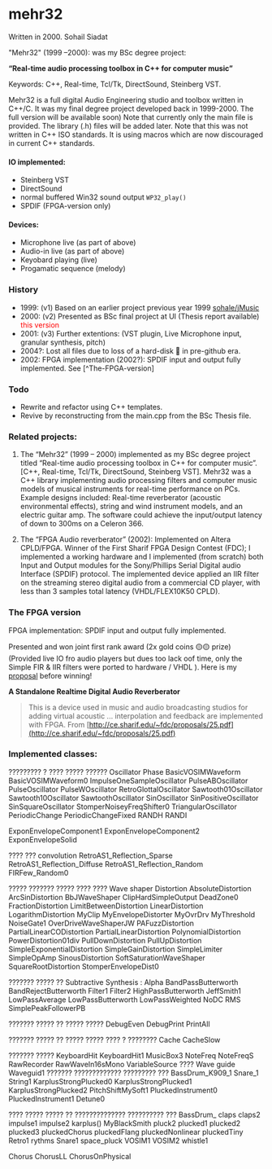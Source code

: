 mehr32
======
Written in 2000. Sohail Siadat


"Mehr32" (1999 –2000): was my BSc degree project:

**“Real-time audio processing toolbox in C++ for computer music”**

Keywords: C++, Real-time, Tcl/Tk, DirectSound, Steinberg VST.


Mehr32 is a full digital Audio Engineering studio and toolbox written in C++/C.
It was my final degree project developed back in 1999-2000. The full version will be available soon)
Note that currently only the main file is provided. The library (.h) files will be added later.
Note  that this was not written in C++ ISO standards. It is using macros which are now discouraged in current C++ standards.

#### IO implemented:
* Steinberg VST
* DirectSound
* normal buffered Win32 sound output `WP32_play()`
* SPDIF (FPGA-version only)
#### Devices:
* Microphone live (as part of above)
* Audio-in live (as part of above)
* Keyobard playing (live)
* Progamatic sequence (melody)

### History
* 1999: (v1) Based on an earlier project previous year 1999 [sohale/jMusic](https://github.com/sohale/jMusic)
* 2000: (v2) Presented as BSc final project at UI (Thesis report available) <span style="color:red">this version</span>
* 2001: (v3) Further extentions: (VST plugin, Live Microphone input, granular synthesis, pitch)
* 2004?: Lost all files due to loss of a hard-disk 🥺 in pre-github era.
* 2002: FPGA implementation (2002?): SPDIF input and output fully implemented. See [^The-FPGA-version]


### Todo
* Rewrite and refactor using C++ templates.
* Revive by reconstructing from the main.cpp from the BSc Thesis file.



### Related projects:
 1.	The “Mehr32” (1999 – 2000) implemented as my BSc degree project titled “Real-time audio processing toolbox in C++ for computer music”. [C++, Real-time, Tcl/Tk, DirectSound, Steinberg VST]. Mehr32 was a C++ library implementing audio processing filters and computer music models of musical instruments for real-time performance on PCs. Example designs included: Real-time reverberator (acoustic environmental effects), string and wind instrument models, and an electric guitar amp. The software could achieve the input/output latency of down to 300ms on a Celeron 366.

 2.	The “FPGA Audio reverberator” (2002): Implemented on Altera CPLD/FPGA. Winner of the First Sharif FPGA Design Contest (FDC); I implemented a working hardware and I implemented (from scratch) both Input and Output modules for the Sony/Phillips Serial Digital audio Interface (SPDIF) protocol. The implemented device applied an IIR filter on the streaming stereo digital audio from a commercial CD player, with less than 3 samples total latency (VHDL/FLEX10K50 CPLD).


### The FPGA version
FPGA implementation: SPDIF input and output fully implemented.

Presented and won joint first rank award (2x gold coins 🟡🟡 prize) (Provided live IO fro audio players but dues too lack oof time, only the Simple FIR & IIR filters were ported to hardware / VHDL ). Here is my [proposal](http://ce.sharif.edu/~fdc/proposals/25.pdf) before winning!

**A Standalone Realtime Digital Audio Reverberator**

> This is a device used in music and audio broadcasting studios for adding virtual acoustic ... interpolation and feedback are implemented with FPGA.
From [http://ce.sharif.edu/~fdc/proposals/25.pdf](http://ce.sharif.edu/~fdc/proposals/25.pdf)

### Implemented classes:

????????? ? ???? ????? ??????
Oscillator
Phase
BasicVOSIMWaveform
BasicVOSIMWaveform0
ImpulseOneSampleOscillator
PulseABOscillator
PulseOscillator
PulseWOscillator
RetroGlottalOscillator
Sawtooth01Oscillator
Sawtooth10Oscillator
SawtoothOscillator
SinOscillator
SinPositiveOscillator
SinSquareOscillator
StomperNoiseyFreqShifter0
TriangularOscillator
PeriodicChange
PeriodicChangeFixed
RANDH
RANDI

ExponEnvelopeComponent1
ExponEnvelopeComponent2
ExponEnvelopeSolid


???? ??? convolution
RetroAS1_Reflection_Sparse
RetroAS1_Reflection_Diffuse
RetroAS1_Reflection_Random
FIRFew_Random0

????? ??????? ????? ???? ???? Wave shaper
Distortion
AbsoluteDistortion
ArcSinDistortion
BbJWaveShaper
ClipHardSimpleOutput
DeadZone0
FractionDistortion
LimitBetweenDistortion
LinearDistortion
LogarithmDistortion
MyClip
MyEnvelopeDistorter
MyOvrDrv
MyThreshold
NoiseGate1
OverDriveWaveShaperJW
PAFuzzDistortion
PartialLinearCODistortion
PartialLinearDistortion
PolynomialDistortion
PowerDistortion01div
PullDownDistortion
PullUpDistortion
SimpleExponentialDistortion
SimpleGainDistortion
SimpleLimiter
SimpleOpAmp
SinousDistortion
SoftSaturationWaveShaper
SquareRootDistortion
StomperEnvelopeDist0


??????? ????? ?? Subtractive Synthesis :
Alpha
BandPassButterworth
BandRejectButterworth
Filter1
Filter2
HighPassButterworth
JeffSmith1
LowPassAverage
LowPassButterworth
LowPassWeighted
NoDC
RMS
SimplePeakFollowerPB


??????? ????? ?? ????? ?????
DebugEven
DebugPrint
PrintAll

??????? ????? ?? ????? ????? ???? ? ????????
Cache
CacheSlow

??????? ?????
KeyboardHit
KeyboardHit1
MusicBox3
NoteFreq
NoteFreqS
RawRecorder
RawWaveIn16sMono
VariableSource
???? Wave guide
Waveguid1
??????? ????????????? ????????? ???
BassDrum_K909_1
Snare_1
String1
KarplusStrongPlucked0
KarplusStrongPlucked1
KarplusStrongPlucked2
PitchShiftMySoft1
PluckedInstrument0
PluckedInstrument1
Detune0

???? ????? ????? ?? ?????????????? ?????????? ???
BassDrum_
claps
claps2
impulse1
impulse2
karplus()
MyBlackSmith
pluck2
plucked1
plucked2
plucked3
pluckedChorus
pluckedFlang
pluckedNonlinear
pluckedTiny
Retro1
rythms
Snare1
space_pluck
VOSIM1
VOSIM2
whistle1

Chorus
ChorusLL
ChorusOnPhysical



